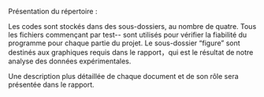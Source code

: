 Présentation du répertoire :

Les codes sont stockés dans des sous-dossiers, au nombre de quatre.
Tous les fichiers commençant par test-- sont utilisés pour vérifier la fiabilité du programme pour chaque partie du projet.
Le sous-dossier “figure” sont destinés aux graphiques requis dans le rapport，qui est le résultat de notre analyse des données expérimentales.

Une description plus détaillée de chaque document et de son rôle sera présentée dans le rapport.
